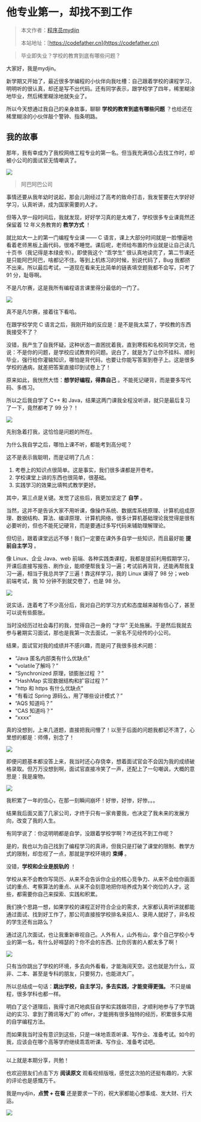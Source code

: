 # 他专业第一，却找不到工作

> 本文作者：[程序员mydjin](https://yuyuanweb.feishu.cn/wiki/Abldw5WkjidySxkKxU2cQdAtnah)
>
> 本站地址：[https://codefather.cn](https://codefather.cn)

> 毕业即失业？学校的教育到底有哪些问题？

大家好，我是mydjin。

新学期又开始了，最近很多学编程的小伙伴向我吐槽：自己跟着学校的课程学习，明明听的很认真，却还是写不出代码。还有同学表示，跟学校学了四年，稀里糊涂地毕业，然后稀里糊涂地就失业了。

所以今天想通过我自己的亲身故事，聊聊 **学校的教育到底有哪些问题** ？也给还在稀里糊涂的小伙伴敲个警钟、指条明路。

## 我的故事

那年，我有幸成为了我校网络工程专业的第一名。但当我充满信心去找工作时，却被小公司的面试官无情嘲讽了。

![](https://pic.yupi.icu/5563/202311021954445.png)

>  阿巴阿巴公司

事情还要从我年幼时说起，那会儿刚经过了高考的致命打击，我发誓要在大学好好学习，认真听讲，成为国家需要的人才。

但等入学一段时间后，我就发现，好好学习真的是太难了，学校很多专业课竟然还保留着 12 年义务教育的 **教学方式** ！

就比如大一上的第一门编程专业课 —— C 语言，课上大部分时间就是一脸懵逼地看着老师黑板上画代码，很难不睡觉。课后呢，老师给布置的作业就是让自己读几十页书（我记得是本绿皮书）。即使我这个 “乖学生” 很认真地读完了，第二节课还是只能阿巴阿巴，啥都记不住。等到上机练习的时候，别说代码了，Bug 我都挤不出来。所以最后考试，一道现在看来无比简单的链表填空题我都不会写，只考了 91 分，耻辱啊。

不是凡尔赛，这是我所有编程语言课里得分最低的一门了。

![](https://pic.yupi.icu/5563/202311021954080.png)

真不是凡尔赛，接着往下看哈。

在跟学校学完 C 语言之后，我刚开始的反应是：是不是我太菜了，学校教的东西我接受不了？

没错，我产生了自我怀疑。这种状态一直困扰着我，直到寒假和名校同学交流，他说：不是你的问题，是学校应试教育的问题。说白了，就是为了让你不挂科、顺利毕业，强行给你灌输知识，哪怕是背代码，也要让你能写答案到卷子上。这是很多学校的通病，就差把答案直接印到试卷上了！

原来如此，我恍然大悟：**想学好编程，得靠自己** 。不能死记硬背，而是要多写代码、多练习。

所以之后我自学了 C++ 和 Java，结果这两门课我全程没听讲，就只是最后复习了一下，竟然都考了 99 分？！

![](https://pic.yupi.icu/5563/202311021954951.png)

先别急着打我，这恰恰是问题的所在。

为什么我自学之后，哪怕上课不听，都能考到高分呢？

这不是表示我聪明，而是证明了几点：

1. 考卷上的知识点很简单。这是事实，我们很多课都是开卷考。
2. 学校课堂上讲的东西也很简单，很基础。
3. 实践学习的效果比填鸭式教学更好。

其中，第三点是关键。发觉了这些后，我更加坚定了 **自学** 。

当然，这并不是告诉大家不用听课，像操作系统、数据库系统原理、计算机组成原理、数据结构、算法、编译原理、计算机网络，很多计算机基础理论我觉得是很有必要听的，但也不能死记硬背，而是要通过多写代码来辅助理解理论。

但切忌，跟着课堂远远不够！我们一定要在课外多自学一些知识，而且最好能 **提前自主学习** 。

像 Linux、企业 Java、web 前端、各种实践类课程，我都是提前利用假期学习，开课后直接写报告、刷作业，能顺便帮我复习一遍；考试前再背背，还能再帮我复习一遍，相当于我总共学了三遍！靠这样学习，我的 Linux 课得了 98 分；web 前端考试，我 10 分钟不到就交卷了，也是 98 分。

![](https://pic.yupi.icu/5563/202311021954969.png)

说实话，连着考了不少高分后，我对自己的学习方式和态度越来越有信心了，甚至可以说有些膨胀。

当时没经历过社会毒打的我，觉得自己一身的 “才华” 无处施展。于是然后我就去参与暑期实习面试，那也是我第一次去面试，一家名不见经传的小公司。

结果，面试官对我的成绩并不感兴趣，而是问了我很多技术问题：

- “Java 匿名内部类有什么优缺点”
- “volatile了解吗？”
- “Synchronized 原理，锁膨胀过程 ？”
- “HashMap 实现数据结构和扩容过程？”
- “http 和 https 有什么优缺点”
- “有看过 Spring 源码么，用了哪些设计模式？”
- “AQS 知道吗？”
- “CAS 知道吗？”
- “xxxx”

真的没想到，上来几道题，直接把我问懵了！以至于后面的问题我都记不清了，心里想的都是：师傅，别念了！

![](https://pic.yupi.icu/5563/202311021954076.png)

即便问题基本都没答上来，我当时还心存侥幸，想着面试官会不会因为我的成绩破格录取。但万万没想到啊，面试官直接冷笑了一声，还配上了一句嘲讽，大概的意思是：我是废物。

![](https://pic.yupi.icu/5563/202311021954113.png)

我积累了一年的信心，在那一刻瞬间崩坏！好惨，好惨，好惨。。。

结果我后面又面了几家公司，才终于只有一家肯要我，也决定了我未来的发展方向，改变了我的人生。

有同学说了：你这明明都是自学，没跟着学校学啊？咋还找不到工作呢？

是的，我也以为自己找到了编程学习的真谛，但我只是打破了课堂的限制、教学方式的限制，却忽视了一点，那就是学校环境的 **束缚** 。

没错，**学校和企业是脱轨的** ！

学校从来不会教你写简历、从来不会告诉你企业的核心竞争力、从来不会给你画面试的重点、考察算法的重点、从来不会刻意地把你培养成为某个岗位的人才。这些，都需要你自己来探索、实践和积累。

我们换个思路一想，如果学校的课程正好符合企业的需求，大家都认真听讲就都能通过面试、找到好工作了，那公司直接按学校排名来招人、录用人就好了，非名校的学生还有出路么？

通过这几次面试，也让我重新审视自己。人外有人，山外有山，拿个自己学校小专业的第一名，有什么好嘚瑟的？你不会的东西、比你厉害的人都太多了啊！

![](https://pic.yupi.icu/5563/202311021954470.png)

只有当你跳出了学校的环境，多去向外看看，才能海阔天空。这也就是为什么，双非、二本、甚至是专科的朋友，只要努力，也能进大厂。

所以总结成一句话：**跳出学校，自主学习，多去实践，才能变得更强。** 不只是编程，很多学科也都一样。

明白了这个道理后，我得寸进尺地疯狂自学和实践做项目，才顺利地参与了字节跳动的实习、拿到了腾讯等大厂的 offer，才能拥有很多独特的经历，积累很多实用的自学编程方法。

而如果我当时没有意识到这些，只是一味地乖乖听课、写作业、准备考试。如今的我，应该会在哪个高等学府继续乖乖听课、写作业、准备考试吧。



------


以上就是本期分享，共勉！

也欢迎朋友们点击下方 **阅读原文** 观看视频版哦，感觉这次拍的还挺有趣的，大家的评论也是感慨万千。

我是mydjin，**点赞 + 在看** 还是要求一下的，祝大家都能心想事成、发大财、行大运。

![](https://pic.yupi.icu/5563/202311021954491.png)
